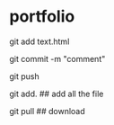 # portfolio

git add text.html

git commit -m "comment"

git push

git add. ## add all the file

git pull ## download
